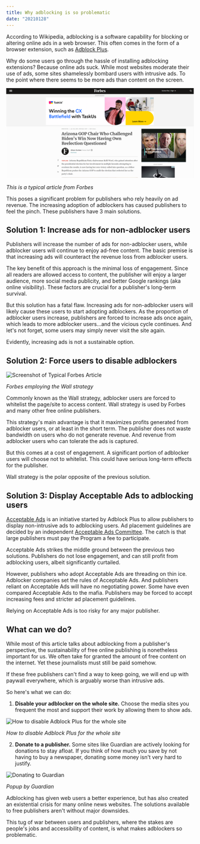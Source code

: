 ```yaml
---
title: Why adblocking is so problematic
date: "20210128"
---
```

According to Wikipedia, adblocking is a software capability for blocking or altering online ads in a web browser. This often comes in the form of a browser extension, such as [Adblock Plus](https://adblockplus.org/).

Why do some users go through the hassle of installing adblocking extensions? Because online ads suck. While most websites moderate their use of ads, some sites shamelessly bombard users with intrusive ads. To the point where there seems to be more ads than content on the screen.

![Screenshot of Typical Forbes Article](/images/uploads/forbes.png)

*This is a typical article from Forbes*

This poses a significant problem for publishers who rely heavily on ad revenue. The increasing adoption of adblockers has caused publishers to feel the pinch. These publishers have 3 main solutions.

## Solution 1: Increase ads for non-adblocker users

Publishers will increase the number of ads for non-adblocker users, while adblocker users will continue to enjoy ad-free content. The basic premise is that increasing ads will counteract the revenue loss from adblocker users.

The key benefit of this approach is the minimal loss of engagement. Since all readers are allowed access to content, the publisher will enjoy a larger audience, more social media publicity, and better Google rankings (aka online visibility). These factors are crucial for a publisher's long-term survival.

But this solution has a fatal flaw. Increasing ads for non-adblocker users will likely cause these users to start adopting adblockers. As the proportion of adblocker users increase, publishers are forced to increase ads once again, which leads to more adblocker users...and the vicious cycle continues. And let's not forget, some users may simply never visit the site again.

Evidently, increasing ads is not a sustainable option.

## Solution 2: Force users to disable adblockers

![Screenshot of Typical Forbes Article](/images/uploads/forbes_adblock_wall.png)

*Forbes employing the Wall strategy*

Commonly known as the Wall strategy, adblocker users are forced to whitelist the page/site to access content. Wall strategy is used by Forbes and many other free online publishers.

This strategy's main advantage is that it maximizes profits generated from adblocker users, or at least in the short term. The publisher does not waste bandwidth on users who do not generate revenue. And revenue from adblocker users who can tolerate the ads is captured.

But this comes at a cost of engagement. A significant portion of adblocker users will choose not to whitelist. This could have serious long-term effects for the publisher.

Wall strategy is the polar opposite of the previous solution.

## Solution 3: Display Acceptable Ads to adblocking users

[Acceptable Ads](https://acceptableads.com/) is an initiative started by Adblock Plus to allow publishers to display non-intrusive ads to adblocking users. Ad placement guidelines are decided by an independent [Acceptable Ads Committee](https://www.acceptableadscommittee.org/the-standard/). The catch is that large publishers must pay the Program a fee to participate.

Acceptable Ads strikes the middle ground between the previous two solutions. Publishers do not lose engagement, and can still profit from adblocking users, albeit significantly curtailed.

However, publishers who adopt Acceptable Ads are threading on thin ice. Adblocker companies set the rules of Acceptable Ads. And publishers reliant on Acceptable Ads will have no negotiating power. Some have even compared Acceptable Ads to the mafia. Publishers may be forced to accept increasing fees and stricter ad placement guidelines.

Relying on Acceptable Ads is too risky for any major publisher.

## What can we do?

While most of this article talks about adblocking from a publisher's perspective, the sustainability of free online publishing is nonetheless important for us. We often take for granted the amount of free content on the internet. Yet these journalists must still be paid somehow.

If these free publishers can't find a way to keep going, we will end up with paywall everywhere, which is arguably worse than intrusive ads.

So here's what we can do:
1. **Disable your adblocker on the whole site.** Choose the media sites you frequent the most and support their work by allowing them to show ads. 

![How to disable Adblock Plus for the whole site](/images/uploads/disable_adblocker.png)

*How to disable Adblock Plus for the whole site*

2. **Donate to a publisher.** Some sites like Guardian are actively looking for donations to stay afloat. If you think of how much you save by not having to buy a newspaper, donating some money isn't very hard to justify.

![Donating to Guardian](/images/uploads/guardian_donation.png)

*Popup by Guardian*

Adblocking has given web users a better experience, but has also created an existential crisis for many online news websites. The solutions available to free publishers aren't without major downsides. 

This tug of war between users and publishers, where the stakes are people's jobs and accessibility of content, is what makes adblockers so problematic.
